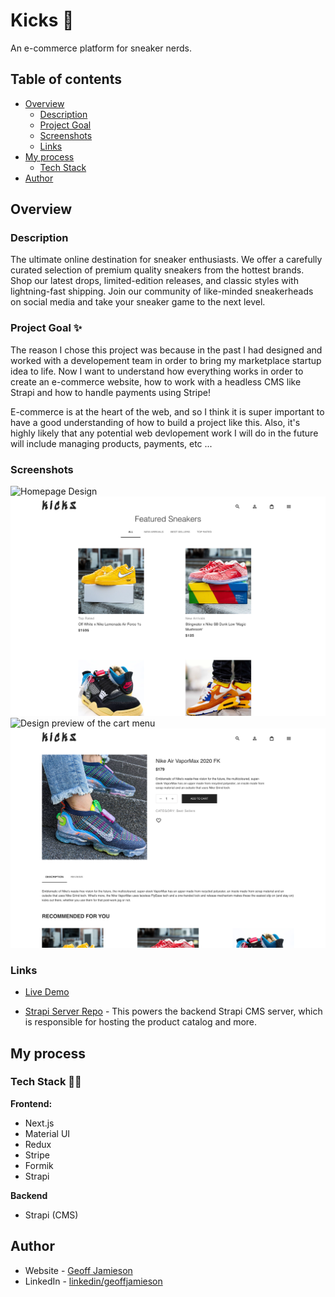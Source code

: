 # Kicks 👟

An e-commerce platform for sneaker nerds.

## Table of contents

- [Overview](#overview)
  - [Description](#description)
  - [Project Goal](#project-goal-✨)
  - [Screenshots](#screenshots)
  - [Links](#links)
- [My process](#my-process)
  - [Tech Stack](#tech-stack-🧙‍♂️)
- [Author](#author)

## Overview

### Description

The ultimate online destination for sneaker enthusiasts. We offer a carefully curated selection of premium quality sneakers from the hottest brands. Shop our latest drops, limited-edition releases, and classic styles with lightning-fast shipping. Join our community of like-minded sneakerheads on social media and take your sneaker game to the next level.

### Project Goal ✨

The reason I chose this project was because in the past I had designed and worked with a developement team in order to bring my marketplace startup idea to life. Now I want to understand how everything works in order to create an e-commerce website, how to work with a headless CMS like Strapi and how to handle payments using Stripe!

E-commerce is at the heart of the web, and so I think it is super important to have a good understanding of how to build a project like this. Also, it's highly likely that any potential web devlopement work I will do in the future will include managing products, payments, etc ...

### Screenshots

![Homepage Design](./screenshots/home.png)
![Shopping List (Featured Sneakers) Design](./screenshots/shopping-list.png)
![Design preview of the cart menu](./screenshots/cart-menu.png)
![Design preview of the single product page](./screenshots/product-page.png)

### Links

- [Live Demo](https://nextjs-kicks-ecommerce.vercel.app/)

- [Strapi Server Repo](https://github.com/UnionPAC/strapi-kicks) - This powers the backend Strapi CMS server, which is responsible for hosting the product catalog and more.

## My process

### Tech Stack 🧙‍♂️

**Frontend:**

- Next.js
- Material UI
- Redux
- Stripe
- Formik
- Strapi

**Backend**

- Strapi (CMS)

## Author

- Website - [Geoff Jamieson](https://www.geoffjamieson.com/)
- LinkedIn - [linkedin/geoffjamieson](https://www.linkedin.com/in/geoffjamieson/)

